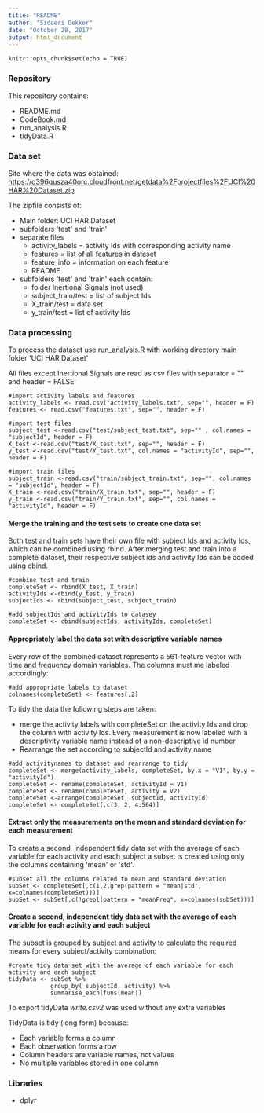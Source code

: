 ```yaml
---
title: "README"
author: "Sidoeri Dekker"
date: "October 28, 2017"
output: html_document
---
```


```{r setup, include=FALSE}
knitr::opts_chunk$set(echo = TRUE)
```
### Repository
This repository contains:

- README.md 
- CodeBook.md
- run_analysis.R
- tidyData.R

### Data set

Site where the data was obtained:  
https://d396qusza40orc.cloudfront.net/getdata%2Fprojectfiles%2FUCI%20HAR%20Dataset.zip

The zipfile consists of:

- Main folder: UCI HAR Dataset
- subfolders 'test' and 'train'
- separate files
    + activity_labels = activity Ids with corresponding activity name
    + features = list of all features in dataset
    + feature_info = information on each feature
    + README
- subfolders 'test'  and 'train' each contain:
    + folder Inertional Signals (not used)
    + subject_train/test = list of subject Ids
    + X_train/test  = data set
    + y_train/test = list of activity Ids

### Data processing

To process the dataset use run_analysis.R with working directory main folder 'UCI HAR Dataset'

All files except Inertional Signals are read as csv files with separator = "" and  header = FALSE:

```{r eval =F}
#import activity labels and features
activity_labels <- read.csv("activity_labels.txt", sep="", header = F)
features <- read.csv("features.txt", sep="", header = F)

#import test files
subject_test <-read.csv("test/subject_test.txt", sep="" , col.names = "subjectId", header = F)
X_test <-read.csv("test/X_test.txt", sep="", header = F)
y_test <-read.csv("test/Y_test.txt", col.names = "activityId", sep="", header = F)

#import train files
subject_train <-read.csv("train/subject_train.txt", sep="", col.names = "subjectId", header = F)
X_train <-read.csv("train/X_train.txt", sep="", header = F)
y_train <-read.csv("train/Y_train.txt", sep="", col.names = "activityId", header = F)
```

#### Merge the training and the test sets to create one data set

Both test and train sets have their own file with subject Ids and activity Ids, which can be combined using rbind. After merging test and train into a complete dataset, their respective subject ids and activity Ids can be added using cbind. 

```{r eval = F}
#combine test and train
completeSet <- rbind(X_test, X_train)
activityIds <-rbind(y_test, y_train)
subjectIds <- rbind(subject_test, subject_train)

#add subjectIds and activityIds to datasey
completeSet <- cbind(subjectIds, activityIds, completeSet)
```

#### Appropriately label the data set with descriptive variable names
Every row of the combined dataset represents a 561-feature vector with time and frequency domain variables. The columns must me labeled accordingly:

```{r eval = F}
#add appropriate labels to dataset
colnames(completeSet) <- features[,2]
```

To tidy the data the following steps are taken:

- merge the activity labels with completeSet on the activity Ids and drop the column with activity Ids. Every measurement is now labeled with a descriptivity variable name instead of a non-descriptive id number
- Rearrange the set according to subjectId and activity name

```{r eval = F}
#add activitynames to dataset and rearrange to tidy 
completeSet <- merge(activity_labels, completeSet, by.x = "V1", by.y = "activityId")
completeSet <- rename(completeSet, activityId = V1)
completeSet <- rename(completeSet, activity = V2)
completeSet <-arrange(completeSet, subjectId, activityId)
completeSet <- completeSet[,c(3, 2, 4:564)]
```

#### Extract only the measurements on the mean and standard deviation for each measurement
To create a second, independent tidy data set with the average of each variable for each activity and each subject a subset is created using only the columns containing 'mean' or 'std'. 

```{r eval = F}
#subset all the columns related to mean and standard deviation
subSet <- completeSet[,c(1,2,grep(pattern = "mean|std", x=colnames(completeSet)))]
subSet <- subSet[,c(!grepl(pattern = "meanFreq", x=colnames(subSet)))]
```


#### Create a second, independent tidy data set with the average of each variable for each activity and each subject
The subset is grouped by subject and activity to calculate the required means for every subject/activity combination:
```{r eval = F}
#create tidy data set with the average of each variable for each activity and each subject
tidyData <- subSet %>%
            group_by( subjectId, activity) %>%
            summarise_each(funs(mean))
```

To export tidyData *write.csv2* was used without any extra variables

TidyData is tidy (long form) because:

- Each variable forms a column
- Each observation forms a row
- Column headers are variable names, not values
- No multiple variables stored in one column


### Libraries

- dplyr
